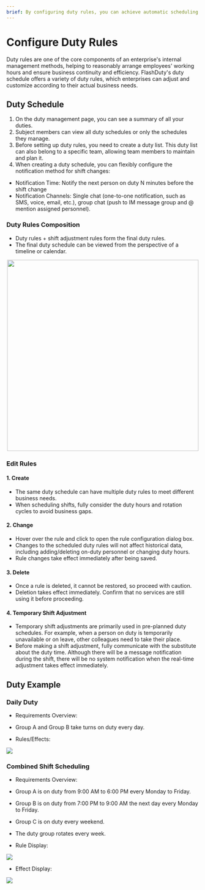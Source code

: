 ```yaml
---
brief: By configuring duty rules, you can achieve automatic scheduling and notification to specific duty personnel
---
```


# Configure Duty Rules

Duty rules are one of the core components of an enterprise's internal management methods, helping to reasonably arrange employees' working hours and ensure business continuity and efficiency. FlashDuty's duty schedule offers a variety of duty rules, which enterprises can adjust and customize according to their actual business needs.

## Duty Schedule
1. On the duty management page, you can see a summary of all your duties.
2. Subject members can view all duty schedules or only the schedules they manage.
3. Before setting up duty rules, you need to create a duty list. This duty list can also belong to a specific team, allowing team members to maintain and plan it.
4. When creating a duty schedule, you can flexibly configure the notification method for shift changes:
- Notification Time: Notify the next person on duty N minutes before the shift change
- Notification Channels: Single chat (one-to-one notification, such as SMS, voice, email, etc.), group chat (push to IM message group and @ mention assigned personnel).

### Duty Rules Composition

- Duty rules + shift adjustment rules form the final duty rules.
- The final duty schedule can be viewed from the perspective of a timeline or calendar.

<img src="https://fcdoc.github.io/img/zh/flashduty/conf/schedule/1.avif" style="display: block; margin: 0 auto;" height="500">

### Edit Rules
#### 1. Create

- The same duty schedule can have multiple duty rules to meet different business needs.
- When scheduling shifts, fully consider the duty hours and rotation cycles to avoid business gaps.
#### 2. Change

- Hover over the rule and click to open the rule configuration dialog box.
- Changes to the scheduled duty rules will not affect historical data, including adding/deleting on-duty personnel or changing duty hours.
- Rule changes take effect immediately after being saved.

#### 3. Delete

- Once a rule is deleted, it cannot be restored, so proceed with caution.
- Deletion takes effect immediately. Confirm that no services are still using it before proceeding.

#### 4. Temporary Shift Adjustment
- Temporary shift adjustments are primarily used in pre-planned duty schedules. For example, when a person on duty is temporarily unavailable or on leave, other colleagues need to take their place.
- Before making a shift adjustment, fully communicate with the substitute about the duty time. Although there will be a message notification during the shift, there will be no system notification when the real-time adjustment takes effect immediately.

## Duty Example

### Daily Duty
- Requirements Overview:
- Group A and Group B take turns on duty every day.

- Rules/Effects:

![](https://fcdoc.github.io/img/zh/flashduty/conf/schedule/2.avif)

### Combined Shift Scheduling
- Requirements Overview:
- Group A is on duty from 9:00 AM to 6:00 PM every Monday to Friday.
- Group B is on duty from 7:00 PM to 9:00 AM the next day every Monday to Friday.
- Group C is on duty every weekend.
- The duty group rotates every week.

- Rule Display:

![](https://fcdoc.github.io/img/zh/flashduty/conf/schedule/3.avif)

- Effect Display:

![](https://fcdoc.github.io/img/zh/flashduty/conf/schedule/4.avif)